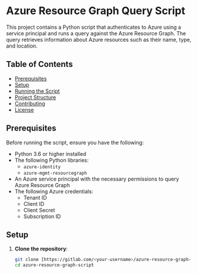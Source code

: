 # Azure Resource Graph Query Script

This project contains a Python script that authenticates to Azure using a service principal and runs a query against the Azure Resource Graph. The query retrieves information about Azure resources such as their name, type, and location.

## Table of Contents

- [Prerequisites](#prerequisites)
- [Setup](#setup)
- [Running the Script](#running-the-script)
- [Project Structure](#project-structure)
- [Contributing](#contributing)
- [License](#license)

## Prerequisites

Before running the script, ensure you have the following:

- Python 3.6 or higher installed
- The following Python libraries:
  - `azure-identity`
  - `azure-mgmt-resourcegraph`
- An Azure service principal with the necessary permissions to query Azure Resource Graph
- The following Azure credentials:
  - Tenant ID
  - Client ID
  - Client Secret
  - Subscription ID

## Setup

1. **Clone the repository**:
   ```bash
   git clone [https://gitlab.com/<your-username>/azure-resource-graph-script.git](https://github.com/d0uble3L/cloud-security-scripts.git)
   cd azure-resource-graph-script
